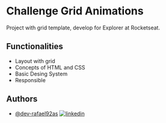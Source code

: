 # Challenge Grid Animations

Project with grid template, develop for Explorer at Rocketseat.

## Functionalities

- Layout with grid
- Concepts of HTML and CSS
- Basic Desing System
- Responsible

## Authors

- [@dev-rafael92as](https://github.com/dev-rafael92as)
[![linkedin](https://img.shields.io/badge/linkedin-0A66C2?style=for-the-badge&logo=linkedin&logoColor=white)](https://www.linkedin.com/in/rafael92as/)
